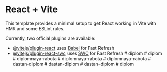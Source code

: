 # React + Vite

This template provides a minimal setup to get React working in Vite with HMR and some ESLint rules.

Currently, two official plugins are available:

- [@vitejs/plugin-react](https://github.com/vitejs/vite-plugin-react/blob/main/packages/plugin-react/README.md) uses [Babel](https://babeljs.io/) for Fast Refresh
- [@vitejs/plugin-react-swc](https://github.com/vitejs/vite-plugin-react-swc) uses [SWC](https://swc.rs/) for Fast Refresh
#   d i p l o m  
 #   d i p l o m  
 #   d i p l o m n a y a - r a b o t a  
 #   d i p l o m n a y a - r a b o t a  
 #   d i p l o m n a y a - r a b o t a  
 #   d a s t a n - d i p l o m  
 #   d a s t a n - d i p l o m  
 #   d a s t a n - d i p l o m  
 #   d i p l o m  
 